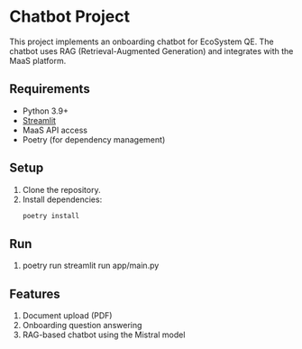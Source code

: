 # Chatbot Project

This project implements an onboarding chatbot for EcoSystem QE. The chatbot uses RAG (Retrieval-Augmented Generation) and integrates with the MaaS platform.

## Requirements
- Python 3.9+
- [Streamlit](https://streamlit.io/)
- MaaS API access
- Poetry (for dependency management)

## Setup
1. Clone the repository.
2. Install dependencies:
   ```bash
   poetry install

## Run
1. poetry run streamlit run app/main.py

## Features
1. Document upload (PDF)
2. Onboarding question answering
3. RAG-based chatbot using the Mistral model
